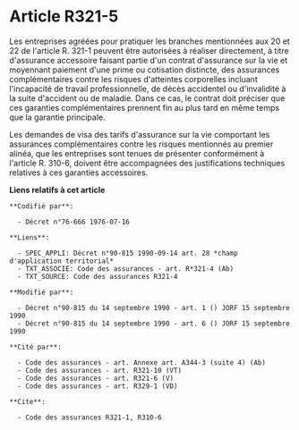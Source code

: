 # Article R321-5

Les entreprises agréées pour pratiquer les branches mentionnées aux 20 et 22 de l'article R. 321-1 peuvent être autorisées à
réaliser directement, à titre d'assurance accessoire faisant partie d'un contrat d'assurance sur la vie et moyennant paiement
d'une prime ou cotisation distincte, des assurances complémentaires contre les risques d'atteintes corporelles incluant
l'incapacité de travail professionnelle, de décès accidentel ou d'invalidité à la suite d'accident ou de maladie. Dans ce
cas, le contrat doit préciser que ces garanties complémentaires prennent fin au plus tard en même temps que la garantie
principale.

Les demandes de visa des tarifs d'assurance sur la vie comportant les assurances complémentaires contre les risques
mentionnés au premier alinéa, que les entreprises sont tenues de présenter conformément à l'article R. 310-6, doivent être
accompagnées des justifications techniques relatives à ces garanties accessoires.

**Liens relatifs à cet article**

	**Codifié par**:

	  - Décret n°76-666 1976-07-16

	**Liens**:

	  - SPEC_APPLI: Décret n°90-815 1990-09-14 art. 28 *champ d'application territorial*
	  - TXT_ASSOCIE: Code des assurances - art. R*321-4 (Ab)
	  - TXT_SOURCE: Code des assurances R321-4

	**Modifié par**:

	  - Décret n°90-815 du 14 septembre 1990 - art. 1 () JORF 15 septembre 1990
	  - Décret n°90-815 du 14 septembre 1990 - art. 6 () JORF 15 septembre 1990

	**Cité par**:

	  - Code des assurances - art. Annexe art. A344-3 (suite 4) (Ab)
	  - Code des assurances - art. R321-10 (VT)
	  - Code des assurances - art. R321-6 (V)
	  - Code des assurances - art. R329-1 (VD)

	**Cite**:

	  - Code des assurances R321-1, R310-6
